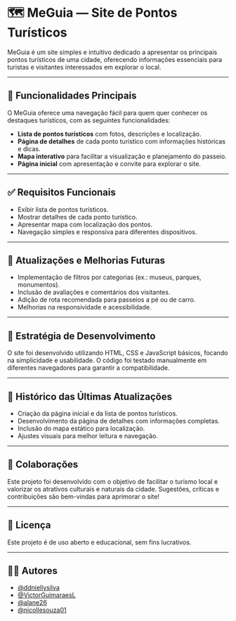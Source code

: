 # 🗺️ MeGuia — Site de Pontos Turísticos

MeGuia é um site simples e intuitivo dedicado a apresentar os principais pontos turísticos de uma cidade, oferecendo informações essenciais para turistas e visitantes interessados em explorar o local.

---

## 📲 Funcionalidades Principais

O MeGuia oferece uma navegação fácil para quem quer conhecer os destaques turísticos, com as seguintes funcionalidades:

- **Lista de pontos turísticos** com fotos, descrições e localização.  
- **Página de detalhes** de cada ponto turístico com informações históricas e dicas.  
- **Mapa interativo** para facilitar a visualização e planejamento do passeio.  
- **Página inicial** com apresentação e convite para explorar o site.

---

## ✅ Requisitos Funcionais

- Exibir lista de pontos turísticos.  
- Mostrar detalhes de cada ponto turístico.  
- Apresentar mapa com localização dos pontos.  
- Navegação simples e responsiva para diferentes dispositivos.

---

## 🔄 Atualizações e Melhorias Futuras

- Implementação de filtros por categorias (ex.: museus, parques, monumentos).  
- Inclusão de avaliações e comentários dos visitantes.  
- Adição de rota recomendada para passeios a pé ou de carro.  
- Melhorias na responsividade e acessibilidade.

---

## 🧪 Estratégia de Desenvolvimento

O site foi desenvolvido utilizando HTML, CSS e JavaScript básicos, focando na simplicidade e usabilidade. O código foi testado manualmente em diferentes navegadores para garantir a compatibilidade.

---

## 📅 Histórico das Últimas Atualizações

- Criação da página inicial e da lista de pontos turísticos.  
- Desenvolvimento da página de detalhes com informações completas.  
- Inclusão do mapa estático para localização.  
- Ajustes visuais para melhor leitura e navegação.

---

## 🤝 Colaborações

Este projeto foi desenvolvido com o objetivo de facilitar o turismo local e valorizar os atrativos culturais e naturais da cidade. Sugestões, críticas e contribuições são bem-vindas para aprimorar o site!

---

## 📄 Licença

Este projeto é de uso aberto e educacional, sem fins lucrativos.

---

## 👩‍💻 Autores

- [@ddniellysilva](https://www.github.com/ddniellysilva)
- [@VictorGuimaraesL](https://github.com/VictorGuimaraesL)
- [@alane26](https://github.com/alane26)
- [@nicollesouza01](https://github.com/nicollesouza01)

